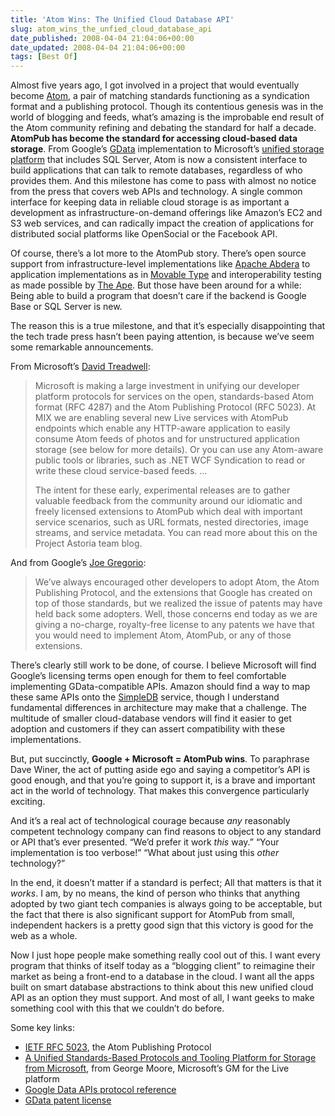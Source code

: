 ```yaml
---
title: 'Atom Wins: The Unified Cloud Database API'
slug: atom_wins_the_unfied_cloud_database_api
date_published: 2008-04-04 21:04:06+00:00
date_updated: 2008-04-04 21:04:06+00:00
tags: [Best Of]
---
```

Almost five years ago, I got involved in a project that would eventually become [Atom](http://en.wikipedia.org/wiki/Atom_(standard)), a pair of matching standards functioning as a syndication format and a publishing protocol. Though its contentious genesis was in the world of blogging and feeds, what’s amazing is the improbable end result of the Atom community refining and debating the standard for half a decade.
**AtomPub has become the standard for accessing cloud-based data storage**. From Google’s [GData](http://code.google.com/apis/gdata/reference.html) implementation to Microsoft’s [unified storage platform](https://web.archive.org/web/20080517030059/http://dev.live.com/blogs/devlive/archive/2008/03/12/220.aspx) that includes SQL Server, Atom is now a consistent interface to build applications that can talk to remote databases, regardless of who provides them. And this milestone has come to pass with almost no notice from the press that covers web APIs and technology. A single common interface for keeping data in reliable cloud storage is as important a development as infrastructure-on-demand offerings like Amazon’s EC2 and S3 web services, and can radically impact the creation of applications for distributed social platforms like OpenSocial or the Facebook API.

Of course, there’s a lot more to the AtomPub story. There’s open source support from infrastructure-level implementations like [Apache Abdera](http://incubator.apache.org/abdera/) to application implementations as in [Movable Type](http://www.movabletype.org/) and interoperability testing as made possible by [The Ape](http://www.tbray.org/ape/). But those have been around for a while: Being able to build a program that doesn’t care if the backend is Google Base or SQL Server is new.

The reason this is a true milestone, and that it’s especially disappointing that the tech trade press hasn’t been paying attention, is because we’ve seem some remarkable announcements.

From Microsoft’s [David Treadwell](https://web.archive.org/web/20080511192047/http://dev.live.com/blogs/devlive/archive/2008/02/27/213.aspx):

> Microsoft is making a large investment in unifying our developer platform protocols for services on the open, standards-based Atom format (RFC 4287) and the Atom Publishing Protocol (RFC 5023). At MIX we are enabling several new Live services with AtomPub endpoints which enable any HTTP-aware application to easily consume Atom feeds of photos and for unstructured application storage (see below for more details). Or you can use any Atom-aware public tools or libraries, such as .NET WCF Syndication to read or write these cloud service-based feeds. …
> 
> The intent for these early, experimental releases are to gather valuable feedback from the community around our idiomatic and freely licensed extensions to AtomPub which deal with important service scenarios, such as URL formats, nested directories, image streams, and service metadata. You can read more about this on the Project Astoria team blog.

And from Google’s [Joe Gregorio](https://web.archive.org/web/20080405230542/http://googledataapis.blogspot.com/2008/04/google-data-apis-patent-license.html):

> We’ve always encouraged other developers to adopt Atom, the Atom Publishing Protocol, and the extensions that Google has created on top of those standards, but we realized the issue of patents may have held back some adopters. Well, those concerns end today as we are giving a no-charge, royalty-free license to any patents we have that you would need to implement Atom, AtomPub, or any of those extensions.

There’s clearly still work to be done, of course. I believe Microsoft will find Google’s licensing terms open enough for them to feel comfortable implementing GData-compatible APIs. Amazon should find a way to map these same APIs onto the [SimpleDB](https://aws.amazon.com/simpledb/) service, though I understand fundamental differences in architecture may make that a challenge. The multitude of smaller cloud-database vendors will find it easier to get adoption and customers if they can assert compatibility with these implementations.

But, put succinctly, **Google + Microsoft = AtomPub wins**. To paraphrase Dave Winer, the act of putting aside ego and saying a competitor’s API is good enough, and that you’re going to support it, is a brave and important act in the world of technology. That makes this convergence particularly exciting.

And it’s a real act of technological courage because *any* reasonably competent technology company can find reasons to object to any standard or API that’s ever presented. “We’d prefer it work *this* way.” “Your implementation is too verbose!” “What about just using this *other* technology?”

In the end, it doesn’t matter if a standard is perfect; All that matters is that it *works*. I am, by no means, the kind of person who thinks that anything adopted by two giant tech companies is always going to be acceptable, but the fact that there is also significant support for AtomPub from small, independent hackers is a pretty good sign that this victory is good for the web as a whole.

Now I just hope people make something really cool out of this. I want every program that thinks of itself today as a “blogging client” to reimagine their market as being a front-end to a database in the cloud. I want all the apps built on smart database abstractions to think about this new unified cloud API as an option they must support. And most of all, I want geeks to make something cool with this that we couldn’t do before.

Some key links:

- [IETF RFC 5023](http://tools.ietf.org/html/rfc5023), the Atom Publishing Protocol
- [A Unified Standards-Based Protocols and Tooling Platform for Storage from Microsoft](https://web.archive.org/web/20080517030059/http://dev.live.com/blogs/devlive/archive/2008/03/12/220.aspx), from George Moore, Microsoft’s GM for the Live platform
- [Google Data APIs protocol reference](http://code.google.com/apis/gdata/reference.html)
- [GData patent license](http://code.google.com/apis/gdata/patent-license.html)
